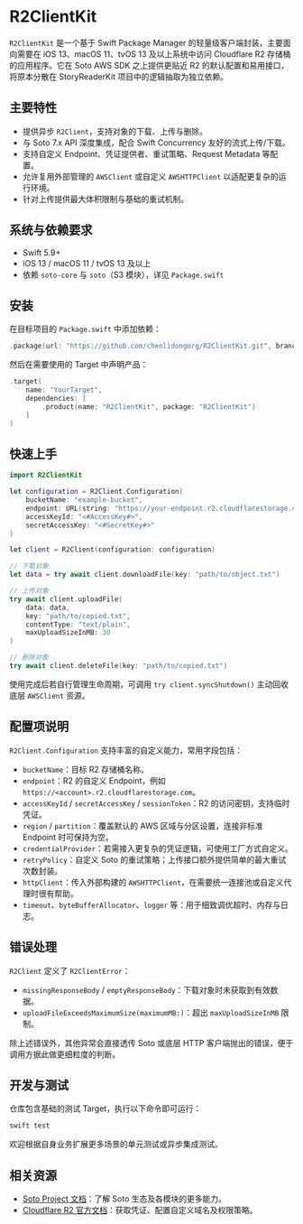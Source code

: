 # R2ClientKit

`R2ClientKit` 是一个基于 Swift Package Manager 的轻量级客户端封装，主要面向需要在 iOS 13、macOS 11、tvOS 13 及以上系统中访问 Cloudflare R2 存储桶的应用程序。它在 Soto AWS SDK 之上提供更贴近 R2 的默认配置和易用接口，将原本分散在 StoryReaderKit 项目中的逻辑抽取为独立依赖。

## 主要特性

- 提供异步 `R2Client`，支持对象的下载、上传与删除。
- 与 Soto 7.x API 深度集成，配合 Swift Concurrency 友好的流式上传/下载。
- 支持自定义 Endpoint、凭证提供者、重试策略、Request Metadata 等配置。
- 允许复用外部管理的 `AWSClient` 或自定义 `AWSHTTPClient` 以适配更复杂的运行环境。
- 针对上传提供最大体积限制与基础的重试机制。

## 系统与依赖要求

- Swift 5.9+
- iOS 13 / macOS 11 / tvOS 13 及以上
- 依赖 `soto-core` 与 `soto`（S3 模块），详见 `Package.swift`

## 安装

在目标项目的 `Package.swift` 中添加依赖：

```swift
.package(url: "https://github.com/chenlidongorg/R2ClientKit.git", branch: "main")
```

然后在需要使用的 Target 中声明产品：

```swift
.target(
    name: "YourTarget",
    dependencies: [
        .product(name: "R2ClientKit", package: "R2ClientKit")
    ]
)
```

## 快速上手

```swift
import R2ClientKit

let configuration = R2Client.Configuration(
    bucketName: "example-bucket",
    endpoint: URL(string: "https://your-endpoint.r2.cloudflarestorage.com")!,
    accessKeyId: "<#AccessKey#>",
    secretAccessKey: "<#SecretKey#>"
)

let client = R2Client(configuration: configuration)

// 下载对象
let data = try await client.downloadFile(key: "path/to/object.txt")

// 上传对象
try await client.uploadFile(
    data: data,
    key: "path/to/copied.txt",
    contentType: "text/plain",
    maxUploadSizeInMB: 30
)

// 删除对象
try await client.deleteFile(key: "path/to/copied.txt")
```

使用完成后若自行管理生命周期，可调用 `try client.syncShutdown()` 主动回收底层 `AWSClient` 资源。

## 配置项说明

`R2Client.Configuration` 支持丰富的自定义能力，常用字段包括：

- `bucketName`：目标 R2 存储桶名称。
- `endpoint`：R2 的自定义 Endpoint，例如 `https://<account>.r2.cloudflarestorage.com`。
- `accessKeyId` / `secretAccessKey` / `sessionToken`：R2 的访问密钥，支持临时凭证。
- `region` / `partition`：覆盖默认的 AWS 区域与分区设置，连接非标准 Endpoint 时可保持为空。
- `credentialProvider`：若需接入更复杂的凭证逻辑，可使用工厂方式自定义。
- `retryPolicy`：自定义 Soto 的重试策略；上传接口额外提供简单的最大重试次数封装。
- `httpClient`：传入外部构建的 `AWSHTTPClient`，在需要统一连接池或自定义代理时很有帮助。
- `timeout`、`byteBufferAllocator`、`logger` 等：用于细致调优超时、内存与日志。

## 错误处理

`R2Client` 定义了 `R2ClientError`：

- `missingResponseBody` / `emptyResponseBody`：下载对象时未获取到有效数据。
- `uploadFileExceedsMaximumSize(maximumMB:)`：超出 `maxUploadSizeInMB` 限制。

除上述错误外，其他异常会直接透传 Soto 或底层 HTTP 客户端抛出的错误，便于调用方据此做更细粒度的判断。

## 开发与测试

仓库包含基础的测试 Target，执行以下命令即可运行：

```bash
swift test
```

欢迎根据自身业务扩展更多场景的单元测试或异步集成测试。

## 相关资源

- [Soto Project 文档](https://soto.codes/)：了解 Soto 生态及各模块的更多能力。
- [Cloudflare R2 官方文档](https://developers.cloudflare.com/r2/)：获取凭证、配置自定义域名及权限策略。
